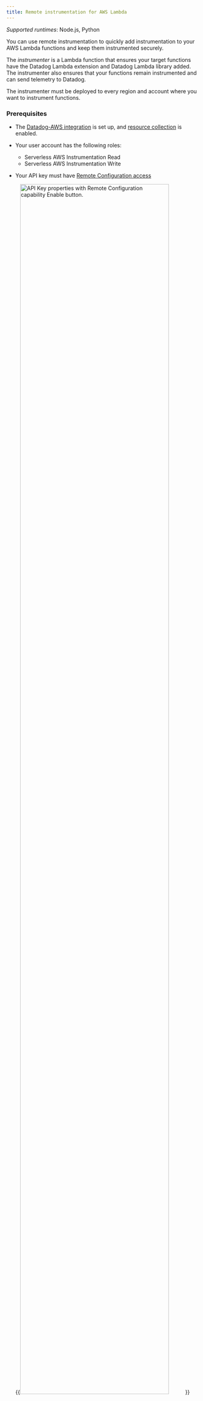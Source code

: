 ```yaml
---
title: Remote instrumentation for AWS Lambda
---
```


_Supported runtimes_: Node.js, Python

You can use remote instrumentation to quickly add instrumentation to your AWS Lambda functions and keep them instrumented securely.

The _instrumenter_ is a Lambda function that ensures your target functions have the Datadog Lambda extension and Datadog Lambda library added. The instrumenter also ensures that your functions remain instrumented and can send telemetry to Datadog.

The instrumenter must be deployed to every region and account where you want to instrument functions.

### Prerequisites

- The [Datadog-AWS integration][1] is set up, and [resource collection][2] is enabled.
- Your user account has the following roles:
   - Serverless AWS Instrumentation Read
   - Serverless AWS Instrumentation Write
- Your API key must have [Remote Configuration access][4]

  {{<img src="agent/remote_config/RC_Key_updated.png" alt="API Key properties with Remote Configuration capability Enable button." width="90%" style="center">}}



## Setup

1. On the [Serverless > AWS Lambda][3] page, select **Instrument Functions**.

1. On the **Select AWS Region and Launch CloudFormation** modal:
   - Click **Select API Key** to select the Datadog API key to use to send data to your AWS account.
   - Use the **Select a region** drop-down to choose the region where you want to enable instrumentation.

1. Click **Launch CloudFormation Template**. You are prompted to deploy the template into your environment. Launching the template can take a few minutes.

   <div class="alert alert-info">Datadog recommends that you always test remote instrumentation on development functions before moving to staging and production.</div>

   The CloudFormation stack deploys the instrumenter function, **datadog-remote-instrumenter**, into your account and region. The stack also creates a CloudTrail and some adjacent resources.

1. After the instrumenter function is deployed, select functions to instrument. 
   You can select functions by tag or by function name. To enable instrumentation for multiple functions at once, you could apply a custom tag (for example, `dd_serverless_instrument:true`) to all the functions you want to instrument, and use this tag to select all of your desired functions.
   
   After you finish your selections, click **Enable Remote Instrumentation**.

1. Confirm your function selections. You can also set the layer version, which is used for all future instrumentation. This version remains fixed until you manually update it. Updates can take a few minutes to be applied.

## Skipped Functions
Datadog recommends that you only instrument Lambda functions with a memory size greater than 256 MB. If you are comfortable with adding layers to smaller lambdas, you can change the setting in the Cloudformation template. 

The remote instrumenter will also mark functions that have at least one layer with the tag 'manual' and skip instrumentation to ensure there are no layer conflicts. 
<

## Verification

To confirm that your functions are instrumented with Datadog, open your AWS Console and ensure that two layers (Datadog Lambda extension and `datadog-lambda-python` or `datadog-lambda-js`) have been added to each selected function.

## Removing instrumentation

Deleting the CloudFormation stack in a region automatically removes instrumentation from all functions in that region.

## Troubleshooting

If you see issues related to IAM roles, ensure that you have permission to create resources for the following services:

- EventBridge
- S3
- CloudTrail
- Lambda

[1]: /integrations/amazon_web_services
[2]: https://app.datadoghq.com/integrations/amazon-web-services?panel=resource-collection
[3]: https://app.datadoghq.com/functions?cloud=aws
[4]: /agent/remote_config/?tab=configurationyamlfile#setup